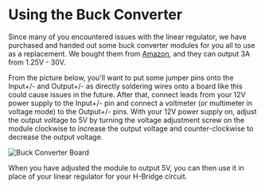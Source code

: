 # Using the Buck Converter

Since many of you encountered issues with the linear regulator, we have purchased and handed out some buck converter modules for you all to use as a replacement. We bought them from [Amazon](https://www.amazon.com/gp/product/B07VVXF7YX/ref=ppx_yo_dt_b_asin_title_o01_s00?ie=UTF8&psc=1), and they can output 3A from 1.25V - 30V. 

From the picture below, you'll want to put some jumper pins onto the Input+/- and Output+/- as directly soldering wires onto a board like this could cause issues in the future. After that, connect leads from your 12V power supply to the Input+/- pin and connect a voltmeter (or multimeter in voltage mode) to the Output+/- pins. With your 12V power supply on, adjust the output voltage to 5V by turning the voltage adjustment screw on the module clockwise to increase the output voltage and counter-clockwise to decrease the output voltage.

![Buck Converter Board](resources/buck.jpg)

When you have adjusted the module to output 5V, you can then use it in place of your linear regulator for your H-Bridge circuit.
